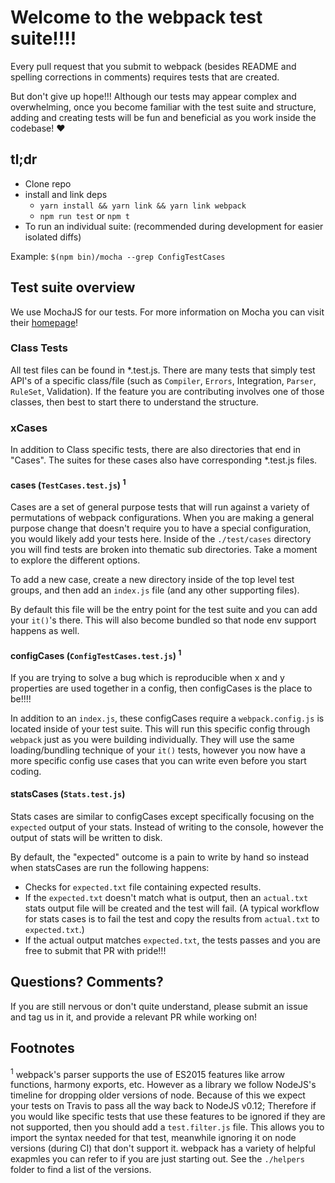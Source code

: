 # Welcome to the webpack test suite!!!!
Every pull request that you submit to webpack (besides README and spelling corrections in comments) requires tests that are created. 

But don't give up hope!!! Although our tests may appear complex and overwhelming, once you become familiar with the test suite and structure, adding and creating tests will be fun and beneficial as you work inside the codebase! ❤

## tl;dr
* Clone repo
* install and link deps
	* `yarn install && yarn link && yarn link webpack`
	* `npm run test` or `npm t`
* To run an individual suite: (recommended during development for easier isolated diffs)
	
Example: `$(npm bin)/mocha --grep ConfigTestCases`

## Test suite overview
We use MochaJS for our tests. For more information on Mocha you can visit their [homepage](https://mochajs.org/)!

### Class Tests
All test files can be found in *.test.js. There are many tests that simply test API's of a specific class/file (such as `Compiler`, `Errors`, Integration, `Parser`, `RuleSet`, Validation).
If the feature you are contributing involves one of those classes, then best to start there to understand the structure. 

### xCases
In addition to Class specific tests, there are also directories that end in "Cases". The suites for these cases also have corresponding *.test.js files.

#### cases (`TestCases.test.js`) <sup>1</sup>
Cases are a set of general purpose tests that will run against a variety of permutations of webpack configurations. When you are making a general purpose change that doesn't require you to have a special configuration, you would likely add your tests here. Inside of the `./test/cases` directory you will find tests are broken into thematic sub directories. Take a moment to explore the different options. 

To add a new case, create a new directory inside of the top level test groups, and then add an `index.js` file (and any other supporting files). 

By default this file will be the entry point for the test suite and you can add your `it()`'s there. This will also become bundled so that node env support happens as well.  

#### configCases (`ConfigTestCases.test.js`) <sup>1</sup>
If you are trying to solve a bug which is reproducible when x and y properties are used together in a config, then configCases is the place to be!!!! 

In addition to an `index.js`, these configCases require a `webpack.config.js` is located inside of your test suite. This will run this specific config through `webpack` just as you were building individually. They will use the same loading/bundling technique of your `it()` tests, however you now have a more specific config use cases that you can write even before you start coding. 

#### statsCases (`Stats.test.js`)
Stats cases are similar to configCases except specifically focusing on the `expected` output of your stats. Instead of writing to the console, however the output of stats will be written to disk. 

By default, the "expected" outcome is a pain to write by hand so instead when statsCases are run the following happens:

* Checks for `expected.txt` file containing expected results.  
* If the `expected.txt` doesn't match what is output, then an `actual.txt` stats output file will be created and the test will fail. (A typical workflow for stats cases is to fail the test and copy the results from `actual.txt` to `expected.txt`.)
* If the actual output matches `expected.txt`, the tests passes and you are free to submit that PR with pride!!!

## Questions? Comments? 
If you are still nervous or don't quite understand, please submit an issue and tag us in it, and provide a relevant PR while working on!


## Footnotes
<sup>1</sup> webpack's parser supports the use of ES2015 features like arrow functions, harmony exports, etc. However as a library we follow NodeJS's timeline for dropping older versions of node. Because of this we expect your tests on Travis to pass all the way back to NodeJS v0.12; Therefore if you would like specific tests that use these features to be ignored if they are not supported, then you should add a `test.filter.js` file. This allows you to import the syntax needed for that test, meanwhile ignoring it on node versions (during CI) that don't support it. webpack has a variety of helpful exapmles you can refer to if you are just starting out. See the `./helpers` folder to find a list of the versions.

